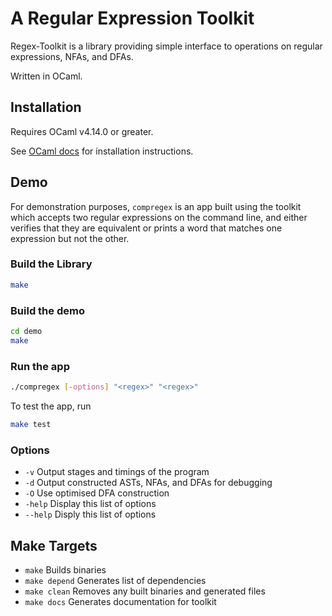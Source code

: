 # A Regular Expression Toolkit

Regex-Toolkit is a library providing simple interface to operations on regular expressions, NFAs, and DFAs.

Written in OCaml.

## Installation

Requires OCaml v4.14.0 or greater. 

See [OCaml docs](https://ocaml.org/docs/up-and-running) for installation instructions.

## Demo

For demonstration purposes, `compregex` is an app built using the toolkit which accepts two regular expressions on the command line, and either verifies that they are equivalent or prints a word that matches one expression but not the other.

### Build the Library

```bash
make
```

### Build the demo

```bash
cd demo
make
```

### Run the app

```bash
./compregex [-options] "<regex>" "<regex>"
```

To test the app, run

```bash
make test
```

### Options

 - `-v` Output stages and timings of the program
 - `-d` Output constructed ASTs, NFAs, and DFAs for debugging
 - `-O` Use optimised DFA construction
 - `-help` Display this list of options
 - `--help` Disply this list of options


## Make Targets

 - `make` Builds binaries
 - `make depend` Generates list of dependencies
 - `make clean` Removes any built binaries and generated files
 - `make docs` Generates documentation for toolkit